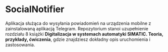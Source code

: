 # SocialNotifier

Aplikacja służąca do wysyłania powiadomień na urządzenia mobilne z zainstalowaną aplikacją Telegram. Repozytorium stanoi uzupełnienie rozdziału 8 książki **Digitalizacja w systemach automatyki SIMATIC. Teoria, przykłady, ćwiczenia**, gdzie znajdziesz dokładny opis uruchomienia i zastosowania.
